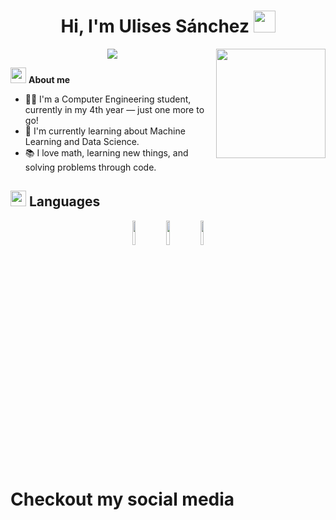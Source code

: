 <h1 align="center"> Hi, I'm Ulises Sánchez <img src="https://media.giphy.com/media/hvRJCLFzcasrR4ia7z/giphy.gif" width="35"></h1>
<p align="center">
  <a href="https://github.com/fairyland0926"><img src="https://readme-typing-svg.herokuapp.com/?lines=Aspiring%20Computer%20Engineer;Focused%20on%20learning%20and%20growing;Argentina&font=Pacifico&center=true&width=650&height=120&color=58a6ff&vCenter=true&size=45%22"></a>
  <img src="https://media1.tenor.com/m/FiAm2PCu72QAAAAd/squirtle-sax.gif" width="175" align="right"/>
</p>

<img src="https://media.tenor.com/kayOCAyfCrsAAAAi/mario-star.gif" width="25"> **About me**
- 👨‍💻 I'm a Computer Engineering student, currently in my 4th year — just one more to go!
- 🌱 I'm currently learning about Machine Learning and Data Science.
- 📚 I love math, learning new things, and solving problems through code.

## <img src="https://media2.giphy.com/media/QssGEmpkyEOhBCb7e1/giphy.gif?cid=ecf05e47a0n3gi1bfqntqmob8g9aid1oyj2wr3ds3mg700bl&rid=giphy.gif" width="25px"> **Languages**

<p>
  <p align="center">
    <code><img width="10%" src="https://upload.wikimedia.org/wikipedia/commons/1/18/ISO_C%2B%2B_Logo.svg"></code>
    <code><img width="10%" src="https://upload.wikimedia.org/wikipedia/commons/1/18/C_Programming_Language.svg"></code>
    <code><img width="10%" src="https://upload.wikimedia.org/wikipedia/commons/c/c3/Python-logo-notext.svg"></code>
  </p>
</p>

# Checkout my social media
